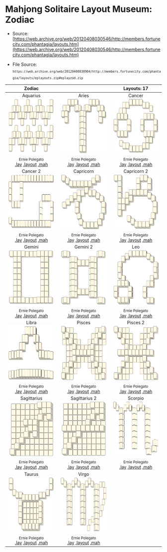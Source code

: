 # Mahjong Solitaire Layout Museum: Zodiac
* Source: [https://web.archive.org/web/20120408030546/http://members.fortunecity.com/phantagia/layouts.htm](https://web.archive.org/web/20120408030546/http://members.fortunecity.com/phantagia/layouts.htm)

* File Source:  
<sub>```https://web.archive.org/web/20120408030904/http://members.fortunecity.com/phantagia/layouts/eplayouts.zip#eplayzod.zip```</sub>


|Zodiac||Layouts: 17|
|:--:|:--:|:--:|
|Aquarius<br><img src="./aquarius_2.svg" height="180" width="175"><br> <sub>Ernie Polegato</sub> <br>[.lay](./aquarius_2.lay)  [.layout](./aquarius_2.layout)  [.mah](./aquarius_2.mah) |Aries<br><img src="./aries_2.svg" height="180" width="175"><br> <sub>Ernie Polegato</sub> <br>[.lay](./aries_2.lay)  [.layout](./aries_2.layout)  [.mah](./aries_2.mah) |Cancer<br><img src="./cancer_3.svg" height="180" width="175"><br> <sub>Ernie Polegato</sub> <br>[.lay](./cancer_3.lay)  [.layout](./cancer_3.layout)  [.mah](./cancer_3.mah) |
|Cancer 2<br><img src="./cancer_2_2.svg" height="180" width="175"><br> <sub>Ernie Polegato</sub> <br>[.lay](./cancer_2_2.lay)  [.layout](./cancer_2_2.layout)  [.mah](./cancer_2_2.mah) |Capricorn<br><img src="./capricorn_3.svg" height="180" width="175"><br> <sub>Ernie Polegato</sub> <br>[.lay](./capricorn_3.lay)  [.layout](./capricorn_3.layout)  [.mah](./capricorn_3.mah) |Capricorn 2<br><img src="./capricorn_2_2.svg" height="180" width="175"><br> <sub>Ernie Polegato</sub> <br>[.lay](./capricorn_2_2.lay)  [.layout](./capricorn_2_2.layout)  [.mah](./capricorn_2_2.mah) |
|Gemini<br><img src="./gemini_3.svg" height="180" width="175"><br> <sub>Ernie Polegato</sub> <br>[.lay](./gemini_3.lay)  [.layout](./gemini_3.layout)  [.mah](./gemini_3.mah) |Gemini 2<br><img src="./gemini_2_2.svg" height="180" width="175"><br> <sub>Ernie Polegato</sub> <br>[.lay](./gemini_2_2.lay)  [.layout](./gemini_2_2.layout)  [.mah](./gemini_2_2.mah) |Leo<br><img src="./leo_4.svg" height="180" width="175"><br> <sub>Ernie Polegato</sub> <br>[.lay](./leo_4.lay)  [.layout](./leo_4.layout)  [.mah](./leo_4.mah) |
|Libra<br><img src="./libra_2.svg" height="180" width="175"><br> <sub>Ernie Polegato</sub> <br>[.lay](./libra_2.lay)  [.layout](./libra_2.layout)  [.mah](./libra_2.mah) |Pisces<br><img src="./pisces_3.svg" height="180" width="175"><br> <sub>Ernie Polegato</sub> <br>[.lay](./pisces_3.lay)  [.layout](./pisces_3.layout)  [.mah](./pisces_3.mah) |Pisces 2<br><img src="./pisces_2_2.svg" height="180" width="175"><br> <sub>Ernie Polegato</sub> <br>[.lay](./pisces_2_2.lay)  [.layout](./pisces_2_2.layout)  [.mah](./pisces_2_2.mah) |
|Sagittarius<br><img src="./sagittarius_3.svg" height="180" width="175"><br> <sub>Ernie Polegato</sub> <br>[.lay](./sagittarius_3.lay)  [.layout](./sagittarius_3.layout)  [.mah](./sagittarius_3.mah) |Sagittarius 2<br><img src="./sagittarius_2_2.svg" height="180" width="175"><br> <sub>Ernie Polegato</sub> <br>[.lay](./sagittarius_2_2.lay)  [.layout](./sagittarius_2_2.layout)  [.mah](./sagittarius_2_2.mah) |Scorpio<br><img src="./scorpio_2.svg" height="180" width="175"><br> <sub>Ernie Polegato</sub> <br>[.lay](./scorpio_2.lay)  [.layout](./scorpio_2.layout)  [.mah](./scorpio_2.mah) |
|Taurus<br><img src="./taurus_2.svg" height="180" width="175"><br> <sub>Ernie Polegato</sub> <br>[.lay](./taurus_2.lay)  [.layout](./taurus_2.layout)  [.mah](./taurus_2.mah) |Virgo<br><img src="./virgo_2.svg" height="180" width="175"><br> <sub>Ernie Polegato</sub> <br>[.lay](./virgo_2.lay)  [.layout](./virgo_2.layout)  [.mah](./virgo_2.mah) ||